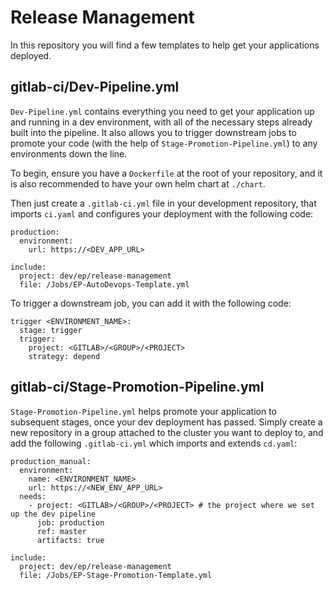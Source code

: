 # Release Management

In this repository you will find a few templates to help get your applications deployed.

## gitlab-ci/Dev-Pipeline.yml

`Dev-Pipeline.yml` contains everything you need to get your application up and running in a dev environment, with all of the necessary steps already built into the pipeline. It also allows you to trigger downstream jobs to promote your code (with the help of `Stage-Promotion-Pipeline.yml`) to any environments down the line.

To begin, ensure you have a `Dockerfile` at the root of your repository, and it is also recommended to have your own helm chart at `./chart`. 

Then just create a `.gitlab-ci.yml` file in your development repository, that imports `ci.yaml` and configures your deployment with the following code:

```
production:
  environment:
    url: https://<DEV_APP_URL>

include:
  project: dev/ep/release-management
  file: /Jobs/EP-AutoDevops-Template.yml

```

To trigger a downstream job, you can add it with the following code:

```
trigger <ENVIRONMENT_NAME>:
  stage: trigger
  trigger:
    project: <GITLAB>/<GROUP>/<PROJECT>
    strategy: depend
```

## gitlab-ci/Stage-Promotion-Pipeline.yml
`Stage-Promotion-Pipeline.yml` helps promote your application to subsequent stages, once your dev deployment has passed. Simply create a new repository in a group attached to the cluster you want to deploy to, and add the following `.gitlab-ci.yml` which imports and extends `cd.yaml`:

```
production_manual:
  environment:
    name: <ENVIRONMENT_NAME>
    url: https://<NEW_ENV_APP_URL>
  needs:
    - project: <GITLAB>/<GROUP>/<PROJECT> # the project where we set up the dev pipeline
      job: production
      ref: master
      artifacts: true

include:
  project: dev/ep/release-management
  file: /Jobs/EP-Stage-Promotion-Template.yml
```
